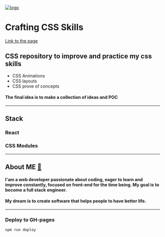 [![logo](https://bmunz.dev/figma/bmunz.svg "logo bmunz.dev")](https://bmunz.dev "Portfolio")
# Crafting CSS Skills 
[Link to the page](https://moonbe77.github.io/crafting_CSS-skills/)
## CSS repository to improve and practice my css skills 
   * CSS Animations 
   * CSS layouts
   * CSS prove of concepts
   #### The final idea is to make a collection of ideas and POC
---
 ## Stack
   ### React
   ### CSS Modules
---

## About ME [🔗](https://bmunz.dev "Portfolio")
 
 #### I'am a web developer passionate about coding, eager to learn and improve constantly, focused on front-end for the time being. My goal is to become a full stack engineer.
 
 #### My dream is to create software that helps people to have better life.

 ---
 ### Deploy to GH-pages
  ```
  npm run deploy
  ```